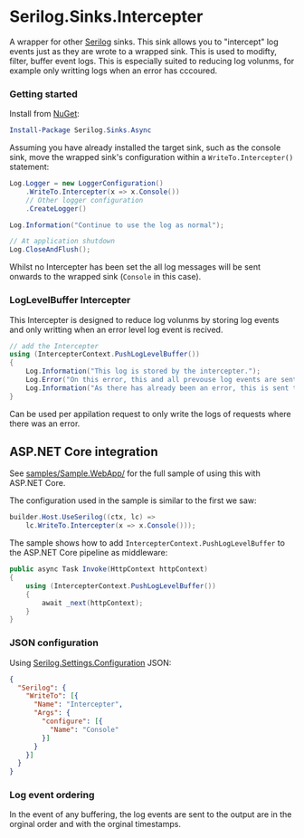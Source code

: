 # Serilog.Sinks.Intercepter
A wrapper for other [Serilog](https://serilog.net) sinks. This sink allows you to "intercept" log events just as they are wrote to a wrapped sink. This is used to modifty, filter, buffer event logs. This is especially suited to reducing log volunms, for example only writting logs when an error has cccoured. 

### Getting started

Install from [NuGet](https://nuget.org/packages/serilog.sinks.async):

```powershell
Install-Package Serilog.Sinks.Async
```

Assuming you have already installed the target sink, such as the console sink, move the wrapped sink's configuration within a `WriteTo.Intercepter()` statement:

```csharp
Log.Logger = new LoggerConfiguration()
    .WriteTo.Intercepter(x => x.Console())
    // Other logger configuration
    .CreateLogger()

Log.Information("Continue to use the log as normal");

// At application shutdown
Log.CloseAndFlush();
```

Whilst no Intercepter has been set the all log messages will be sent onwards to the wrapped sink (`Console` in this case).

### LogLevelBuffer Intercepter
This Intercepter is designed to reduce log volunms by storing log events and only writting when an error level log event is recived.

```csharp
// add the Intercepter
using (IntercepterContext.PushLogLevelBuffer())
{
	Log.Information("This log is stored by the intercepter.");
	Log.Error("On this error, this and all prevouse log events are sent to the wrapped sink");
	Log.Information("As there has already been an error, this is sent to");
}
```

Can be used per appilation request to only write the logs of requests where there was an error. 

## ASP.NET Core integration

See [samples/Sample.WebApp/](https://github.com/DanHarltey/Serilog.Sinks.Intercepter/tree/main/samples) for the full sample of using this with ASP.NET Core.

The configuration used in the sample is similar to the first we saw:
```csharp
builder.Host.UseSerilog((ctx, lc) =>
    lc.WriteTo.Intercepter(x => x.Console()));
```

The sample shows how to add `IntercepterContext.PushLogLevelBuffer` to the ASP.NET Core pipeline as middleware:

```csharp
public async Task Invoke(HttpContext httpContext)
{
	using (IntercepterContext.PushLogLevelBuffer())
	{
		await _next(httpContext);
	}
}
```

### JSON configuration

Using [Serilog.Settings.Configuration](https://github.com/serilog/serilog-settings-configuration) JSON:

```json
{
  "Serilog": {
    "WriteTo": [{
      "Name": "Intercepter",
      "Args": {
        "configure": [{
          "Name": "Console"
        }]
      }
    }]
  }
}
```

### Log event ordering

In the event of any buffering, the log events are sent to the output are in the orginal order and with the orginal timestamps.
